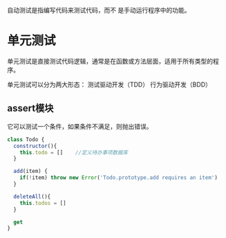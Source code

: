 自动测试是指编写代码来测试代码，而不 是手动运行程序中的功能。

# 单元测试

单元测试是直接测试代码逻辑，通常是在函数或方法层面，适用于所有类型的程序。

单元测试可以分为两大形态：
  测试驱动开发（TDD）
  行为驱动开发（BDD）

## assert模块

它可以测试一个条件，如果条件不满足，则抛出错误。

```js
class Todo {
  constructor(){
    this.todo = []    //定义待办事项数据库
  }

  add(item) {
    if(!item) throw new Error('Todo.prototype.add requires an item')
  }

  deleteAll(){
    this.todos = []
  }

  get
}